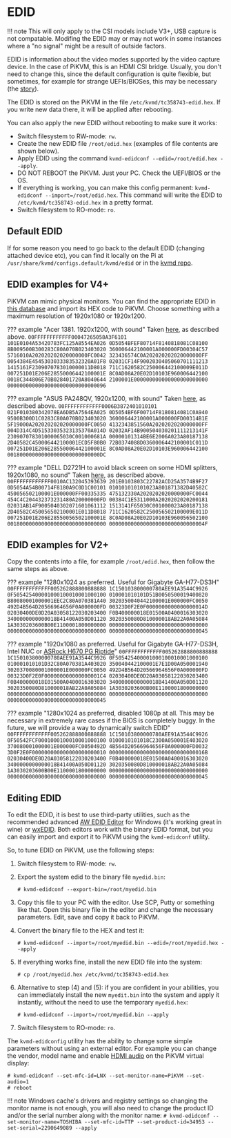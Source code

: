 # EDID

!!! note
    This will only apply to the CSI models include V3+, USB capture is not compatable.
    Modifing the EDID may or may not work in some instances where a "no signal" might be a result of outside factors.


EDID is information about the video modes supported by the video capture device.
In the case of PiKVM, this is an HDMI CSI bridge. Usually, you don't need to change this, since the default configuration is quite flexible,
but sometimes, for example for strange UEFIs/BIOSes, this may be necessary (the [story](https://github.com/pikvm/pikvm/issues/78)).

The EDID is stored on the PiKVM in the file `/etc/kvmd/tc358743-edid.hex`. If you write new data there, it will be applied after rebooting.

You can also apply the new EDID without rebooting to make sure it works:

* Switch filesystem to RW-mode: `rw`.
* Create the new EDID file `/root/edid.hex` (examples of file contents are shown below).
* Apply EDID using the command `kvmd-edidconf --edid=/root/edid.hex --apply`.
* DO NOT REBOOT the PiKVM. Just your PC. Check the UEFI/BIOS or the OS.
* If everything is working, you can make this config permanent: `kvmd-edidconf --import=/root/edid.hex`. This command will write the EDID to `/etc/kvmd/tc358743-edid.hex` in a pretty format.
* Switch filesystem to RO-mode: `ro`.


## Default EDID

If for some reason you need to go back to the default EDID (changing attached device etc), you can find it locally on the Pi at `/usr/share/kvmd/configs.default/kvmd/edid` or in the [kvmd repo](https://github.com/pikvm/kvmd/blob/master/configs/kvmd/edid).


## EDID examples for V4+

PiKVM can mimic physical monitors. You can find the appropriate EDID in [this database](https://github.com/linuxhw/EDID) and import its HEX code to PiKVM. Choose something with a maximum resolution of 1920x1080 or 1920x1200.

??? example "Acer 1381. 1920x1200, with sound"
    Taken [here](https://github.com/linuxhw/EDID/blob/master/Digital/Acer/ACR0565/CCF78B30FE61), as described above.
    ```
    00FFFFFFFFFFFF00047265058A3F6101
    101E0104A53420783FC125A8554EA026
    0D5054BFEF80714F8140818081C08100
    8B009500B300283C80A070B023403020
    360006442100001A000000FD00304C57
    5716010A202020202020000000FC0042
    323436574C0A202020202020000000FF
    0054384E4545303033383532320A01F8
    02031CF14F9002030405060701111213
    1415161F2309070783010000011D8018
    711C1620582C250006442100009E011D
    007251D01E206E28550006442100001E
    8C0AD08A20E02D10103E960006442100
    0018C344806E70B028401720A8040644
    2100001E000000000000000000000000
    00000000000000000000000000000096
    ```

??? example "ASUS PA248QV, 1920x1200, with sound"
    Taken [here](https://github.com/linuxhw/EDID/blob/master/Digital/ASUS/AUS2487/2B473481CAE6), as described above.
    ```
    00FFFFFFFFFFFF0006B3872401010101
    021F010380342078EA6DB5A7564EA025
    0D5054BF6F00714F8180814081C0A940
    9500B300D1C0283C80A070B023403020
    360006442100001A000000FD00314B1E
    5F19000A202020202020000000FC0050
    4132343851560A2020202020000000FF
    004D314C4D51533035323135370A014D
    02032AF14B900504030201111213141F
    230907078301000065030C001000681A
    00000101314BE6E2006A023A80187138
    2D40582C450006442100001ECD5F80B0
    72B0374088D0360006442100001C011D
    007251D01E206E28550006442100001E
    8C0AD08A20E02D10103E960006442100
    001800000000000000000000000000DC
    ```


??? example "DELL D2721H to avoid black screen on some HDMI splitters, 1920x1080, no sound"
    Taken [here](https://github.com/linuxhw/EDID/blob/master/Digital/Dell/DEL2013/EEE824E681BF), as described above.
    ```
    00FFFFFFFFFFFF0010AC132045393639
    201E0103803C22782ACD25A3574B9F27
    0D5054A54B00714F8180A9C0D1C00101
    010101010101023A801871382D40582C
    450056502100001E000000FF00335335
    475132330A2020202020000000FC0044
    454C4C204432373231480A20000000FD
    00384C1E5311000A2020202020200181
    02031AB14F9005040302071601061112
    1513141F65030C001000023A80187138
    2D40582C450056502100001E011D8018
    711C1620582C250056502100009E011D
    007251D01E206E28550056502100001E
    8C0AD08A20E02D10103E960056502100
    00180000000000000000000000000000
    0000000000000000000000000000004F
    ```


## EDID examples for V2+

Copy the contents into a file, for example `/root/edid.hex`, then follow the same steps as above.

??? example "1280x1024 as preferred. Useful for Gigabyte GA-H77-DS3H"
    ```
    00FFFFFFFFFFFF005262888800888888
    1C150103800000780AEE91A3544C9926
    0F505425400001000100010001000100
    010001010101D51B0050500019400820
    B80080001000001EEC2C80A070381A40
    3020350040442100001E000000FC0050
    492D4B564D20566964656F0A000000FD
    00323D0F2E0F0000000000000000014D
    02030400DE0D20A03058122030203400
    F0B400000018E01500A0400016303020
    3400000000000018B41400A050D01120
    3020350080D810000018AB22A0A05084
    1A3030203600B00E1100001800000000
    00000000000000000000000000000000
    00000000000000000000000000000000
    00000000000000000000000000000045
    ```

??? example "1920x1080 as preferred. Useful for Gigabyte GA-H77-DS3H, Intel NUC or [ASRock H670 PG Riptide](https://github.com/pikvm/pikvm/issues/715)"
    ```
    00FFFFFFFFFFFF005262888800888888
    1C150103800000780AEE91A3544C9926
    0F505425400001000100010001000100
    010001010101D32C80A070381A403020
    350040442100001E7E1D00A050001940
    3020370080001000001E000000FC0050
    492D4B564D20566964656F0A000000FD
    00323D0F2E0F000000000000000001C4
    02030400DE0D20A03058122030203400
    F0B400000018E01500A0400016303020
    3400000000000018B41400A050D01120
    3020350080D810000018AB22A0A05084
    1A3030203600B00E1100001800000000
    00000000000000000000000000000000
    00000000000000000000000000000000
    00000000000000000000000000000045
    ```

??? example "1280x1024 as preferred, disabled 1080p at all. This may be necessary in extremely rare cases if the BIOS is completely buggy. In the future, we will provide a way to dynamically switch EDID"
    ```
    00FFFFFFFFFFFF005262888800888888
    1C150103800000780AEE91A3544C9926
    0F50542FCF0001000100010001000100
    0100010101018C2300A050001E403020
    370080001000001E000000FC0050492D
    4B564D20566964656F0A000000FD0032
    3D0F2E0F000000000000000000000010
    0000000000000000000000000000016B
    02030400DE0D20A03058122030203400
    F0B400000018E01500A0400016303020
    3400000000000018B41400A050D01120
    3020350080D810000018AB22A0A05084
    1A3030203600B00E1100001800000000
    00000000000000000000000000000000
    00000000000000000000000000000000
    00000000000000000000000000000045
    ```


## Editing EDID

To edit the EDID, it is best to use third-party utilities, such as the recommended advanced
[AW EDID Editor](https://www.analogway.com/emea/products/software-tools/aw-edid-editor) for Windows (it's working great in wine)
or [wxEDID](https://sourceforge.net/projects/wxedid). Both editors work with the binary EDID format, but you can easily import and export it
to PiKVM using the `kvmd-edidconf` utility.

So, to tune EDID on PiKVM, use the following steps:

1. Switch filesystem to RW-mode: `rw`.

2. Export the system edid to the binary file `myedid.bin`:
   ```
   # kvmd-edidconf --export-bin=/root/myedid.bin
   ```

3. Copy this file to your PC with the editor. Use SCP, Putty or something like that. Open this binary file in the editor and change the necessary parameters. Edit, save and copy it back to PiKVM.

4. Convert the binary file to the HEX and test it:
   ```
   # kvmd-edidconf --import=/root/myedid.bin --edid=/root/myedid.hex --apply
   ```

5. If everything works fine, install the new EDID file into the system:
   ```
   # cp /root/myedid.hex /etc/kvmd/tc358743-edid.hex
   ```

6. Alternative to step (4) and (5): if you are confident in your abilities, you can immediately install the new `myedit.bin` into the system and apply it instantly, without the need to use the temporary `myedid.hex`:
   ```
   # kvmd-edidconf --import=/root/myedid.bin --apply
   ```

7. Switch filesystem to RO-mode: `ro`.

The `kvmd-edidconfig` utility has the ability to change some simple parameters without using an external editor. For example you can change the vendor, model name and enable [HDMI audio](audio.md) on the PiKVM virtual display:

```
# kvmd-edidconf --set-mfc-id=LNX --set-monitor-name=PiKVM --set-audio=1
# reboot
```
!!! note
    Windows cache's drivers and registry settings so changing the monitor name is not enough, you will also need to change the product ID and/or the serial number along with the monitor name:
    `# kvmd-edidconf --set-monitor-name=TOSHIBA --set-mfc-id=TTP --set-product-id=34953 --set-serial=2290649089 --apply`
